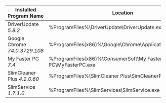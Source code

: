 | Installed Program Name | Location | MD5 Hash |
| - | - | - |
| DriverUpdate *5.8.2* | %ProgramFiles%\DriverUpdate\DriverUpdate.exe | 7555028e06cd2af95c153ba514bee240 |
| Google Chrome *74.0.3729.108* | %ProgramFiles(x86)%\Google\Chrome\Application\chrome.exe | 657e3b19e35deef38a66eee7d823ccd2 |
| My Faster PC *7.4* | %ProgramFiles(x86)%\ConsumerSoft\My Faster PC\MyFasterPC.exe | bd58453c6fe20514adacb3f66f839d09 |
| SlimCleaner Plus *4.2.0.60* | %ProgramFiles%\SlimCleaner Plus\SimCleanerPlus.exe | 3b70e783bc088473092ea9b5c6fd5156 |
| SlimService *1.7.1.0* | %ProgramFiles%\SlimServices\SlimService.exe | b68f6827a8cbc27a2269d93ff1be082c |
